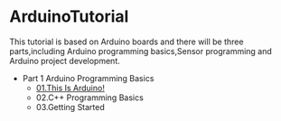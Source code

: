 # ArduinoTutorial
This tutorial is based on Arduino boards and there will be three parts,including Arduino programming basics,Sensor programming and Arduino project development.  

* Part 1 Arduino Programming Basics
    - [01.This Is Arduino!](https://github.com/CloudPalaceLab/ArduinoTutorial/blob/main/01.This%20Is%20Arduino!.md)
    - 02.C++ Programming Basics
    - 03.Getting Started

